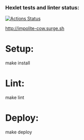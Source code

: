 ### Hexlet tests and linter status:
[![Actions Status](https://github.com/YuriySho/layout-designer-project-lvl1/workflows/hexlet-check/badge.svg)](https://github.com/YuriySho/layout-designer-project-lvl1/actions)

http://impolite-cow.surge.sh


# Setup:

make install

# Lint:

make lint

# Deploy:

make deploy
